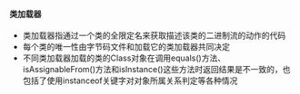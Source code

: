 #### 类加载器



- 类加载器指通过一个类的全限定名来获取描述该类的二进制流的动作的代码
- 每个类的唯一性由字节码文件和加载它的类加载器共同决定
- 不同类加载器加载的类的Class对象在调用equals()方法、isAssignableFrom()方法和isInstance()这些方法时返回结果是不一致的，也包括了使用instanceof关键字对对象所属关系判定等各种情况